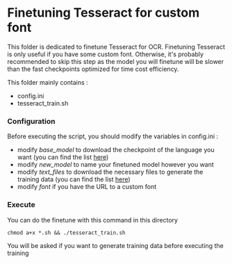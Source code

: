 # Finetuning Tesseract for custom font

This folder is dedicated to finetune Tesseract for OCR. Finetuning Tesseract is only useful if you have some custom font. Otherwise, it's probably recommended to skip this step as the model you will finetune will be slower than the fast checkpoints optimized for time cost efficiency.

This folder mainly contains :

- config.ini
- tesseract_train.sh

### Configuration

Before executing the script, you should modify the variables in config.ini :

- modify _base\_model_ to download the checkpoint of the language you want (you can find the list [here](https://github.com/tesseract-ocr/langdata_lstm/tree/main))
- modify _new\_model_ to name your finetuned model however you want
- modify _text\_files_ to download the necessary files to generate the training data (you can find the list [here](https://github.com/tesseract-ocr/tessdata_best)) 
- modify _font_ if you have the URL to a custom font

### Execute 

You can do the finetune with this command in this directory

```chmod a+x *.sh && ./tesseract_train.sh```

You will be asked if you want to generate training data before executing the training
